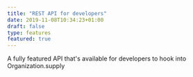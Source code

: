 ```yaml
---
title: "REST API for developers"
date: 2019-11-08T10:34:23+01:00
draft: false
type: features
featured: true
---
```


A fully featured API that's available for developers to hook into Organization.supply